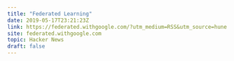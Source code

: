 ```yaml
---
title: "Federated Learning"
date: 2019-05-17T23:21:23Z
link: https://federated.withgoogle.com/?utm_medium=RSS&utm_source=hune
site: federated.withgoogle.com
topic: Hacker News
draft: false
---
```

